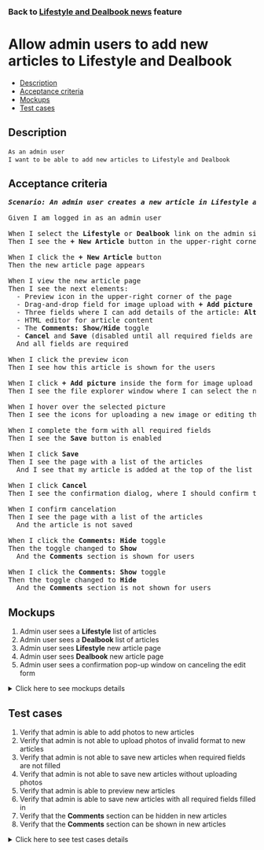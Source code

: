 ### Back to [Lifestyle and Dealbook news](../../) feature

# Allow admin users to add new articles to Lifestyle and Dealbook

- [Description](#description)
- [Acceptance criteria](#acceptance-criteria)
- [Mockups](#mockups)
- [Test cases](#test-cases)

## Description

    As an admin user
    I want to be able to add new articles to Lifestyle and Dealbook

## Acceptance criteria

<pre>
<b><i>Scenario: An admin user creates a new article in Lifestyle and Dealbook</i></b>

Given I am logged in as an admin user

When I select the <b>Lifestyle</b> or <b>Dealbook</b> link on the admin side
Then I see the <b>+ New Article</b> button in the upper-right corner of the page

When I click the <b>+ New Article</b> button
Then the new article page appears

When I view the new article page
Then I see the next elements:
  - Preview icon in the upper-right corner of the page
  - Drag-and-drop field for image upload with <b>+ Add picture</b> link (edit picture behavior should be the same as described in <b>Manage Articles - Allow admin users to have advanced editing of the article image</b>)
  - Three fields where I can add details of the article: <b>Alt., Article headline</b>, and <b>Caption</b>
  - HTML editor for article content
  - The <b>Comments: Show/Hide</b> toggle
  - <b>Cancel</b> and <b>Save</b> (disabled until all required fields are filled) buttons in the upper-right corner of the page
  And all fields are required

When I click the preview icon
Then I see how this article is shown for the users

When I click <b>+ Add picture</b> inside the form for image upload
Then I see the file explorer window where I can select the needed image

When I hover over the selected picture
Then I see the icons for uploading a new image or editing the existing one (described in the story <b>Manage Articles - Allow admin users to have advanced editing of the article image</b>)

When I complete the form with all required fields
Then I see the <b>Save</b> button is enabled

When I click <b>Save</b>
Then I see the page with a list of the articles
  And I see that my article is added at the top of the list in <b>Unpublished</b> state

When I click <b>Cancel</b>
Then I see the confirmation dialog, where I should confirm that I want to leave the form without saving changes

When I confirm cancelation
Then I see the page with a list of the articles
  And the article is not saved

When I click the <b>Comments: Hide</b> toggle
Then the toggle changed to <b>Show</b>
  And the <b>Comments</b> section is shown for users

When I click the <b>Comments: Show</b> toggle
Then the toggle changed to <b>Hide</b>
  And the <b>Comments</b> section is not shown for users
</pre>

## Mockups

1. Admin user sees a <b>Lifestyle</b> list of articles
2. Admin user sees a <b>Dealbook</b> list of articles
3. Admin user sees <b>Lifestyle</b> new article page
4. Admin user sees <b>Dealbook</b> new article page
5. Admin user sees a confirmation pop-up window on canceling the edit form

<details>
  <summary>Click here to see mockups details</summary>

**1. Admin user sees a Lifestyle list of articles:**

![Admin user sees a Lifestyle list of articles](/sports_hub_portal/web_application_features/lifestyle_dealbook_news/images/lifestyle_index_page.png)

**2. Admin user sees a Dealbook list of articles:**

![Admin user sees a Dealbook list of articles](/sports_hub_portal/web_application_features/lifestyle_dealbook_news/images/dealbook_index_page.png)

**3. Admin user sees Lifestyle new article page:**

![Admin user sees Lifestyle new article page](/sports_hub_portal/web_application_features/lifestyle_dealbook_news/images/lifestyle_new_article_page.png)

**4. Admin user sees Dealbook new article page:**

![Admin user sees Dealbook new article page](/sports_hub_portal/web_application_features/lifestyle_dealbook_news/images/dealbook_new_article_page.png)

**5. Admin user sees a confirmation pop-up window on canceling the edit form:**

![Admin user sees a confirmation pop-up window on canceling the edit form](/sports_hub_portal/web_application_features/lifestyle_dealbook_news/images/confirmation_to_cancel.png)

</details>

## Test cases

1. Verify that admin is able to add photos to new articles
2. Verify that admin is not able to upload photos of invalid format to new articles
3. Verify that admin is not able to save new articles when required fields are not filled
4. Verify that admin is not able to save new articles without uploading photos
5. Verify that admin is able to preview new articles
6. Verify that admin is able to save new articles with all required fields filled in
7. Verify that the <b>Comments</b> section can be hidden in new articles
8. Verify that the <b>Comments</b> section can be shown in new articles

<details>
  <summary>Click here to see test cases details</summary>

### **#1. Verify that admin is able to add photos to new articles**

|Preconditions|Steps|Expected result
--------------|-----|----------
|- Log in with admin account</br>- Go to <b>Lifestyle</b> and <b>Dealbook</b>|1) Click <b>+ New Article</b></br>2) In the Picture section, click <b>+Add picture</b></br>3) Choose a photo with the valid format (.jpg, .png, .jpeg, .tif)</br>4) Fill in all required boxes</br>5) Click <b>Save</b>|5) Admin user is redirected to the list of articles. The article is saved and appears at the top of the list in <b>Unpublished</b> state|

### **#2. Verify that admin is not able to upload photos of invalid format to new articles**

|Preconditions|Steps|Expected result
--------------|-----|----------
|- Log in with admin account</br>- Go to <b>Lifestyle</b> and <b>Dealbook</b>|1) Click <b>+ New Article</b></br>2) In the Picture section, click <b>+Add picture</b></br>3) Choose a photo with the invalid format (any file except .jpg, .png, .jpeg, .tif)</br>4) Fill in all required boxes</br>5) Click <b>Save</b>|5) The validation message "Only .jpg, .png, .jpeg, .tif formats are allowed" appears|

### **#3. Verify that admin is not able to save new articles when required fields are not filled**

|Preconditions|Steps|Expected result
--------------|-----|----------
|- Log in with admin account</br>- Go to <b>Lifestyle</b> and <b>Dealbook</b>|1) Click <b>+ New Article</b></br>2) In the <b>Picture</b> section, click <b>+Add picture</b></br>3) Select a photo with the valid format (.jpg, .png, .jpeg, .tif)</br>4) Do not fill in the <b>Alt.</b> required field</br>5) Fill in all the rest required fields</br>6) Click <b>Save</b></br>7) Do not fill in the <b>Article headline</b> required field</br>8) Fill in all the rest required fields</br>9) Click <b>Save</b></br>10) Do not fill in the <b>Caption</b> required field</br>11) Fill in all the rest required fields</br>12) Click <b>Save</b></br>13) Do not fill in the <b>Content</b> required field</br>14) Fill in all the rest required field</br>15) Click <b>Save</b>|6) The required fields are highlighted in red</br>9) The required fields are highlighted in red</br>12) The required fields are highlighted in red</br>15) The required fields are highlighted in red|

### **#4. Verify that admin is not able to save new articles without uploading photos**

|Preconditions|Steps|Expected result
--------------|-----|----------
|- Log in with admin account</br>- Go to <b>Lifestyle</b> and <b>Dealbook</b>|1) Click <b>+ New Article</b></br>2) Do not upload file</br>3) Fill in all required fields</br>4) Click <b>Save</b>|4) The <b>Picture</b> field is highlighted in red|

### **#5. Verify that admin is able to preview new articles**

|Preconditions|Steps|Expected result
--------------|-----|----------
|- Log in with admin account</br>- Go to <b>Lifestyle</b> and <b>Dealbook</b>|1) Click <b>+ New Article</b></br>2) Fill in all required fields</br>3) Click <b>Preview</b></br>4) Click <b>Back to edit page</b>|3) The article is shown as it will look for users</br>4) The article is back to edit mode|

### **#6. Verify that admin is able to save new articles with all required fields filled in**

|Preconditions|Steps|Expected result
--------------|-----|----------
|- Log in with admin account</br>- Go to <b>Lifestyle</b> and <b>Dealbook</b>|1) Click <b>+ New Article</b></br>2) Fill in all required fields</br>3) Click <b>Save</b>|3) Admin user is redirected to the list of articles. The article is saved with all information and appears at the top of the list in <b>Unpublished</b> state|

### **#7. Verify that the Comments section can be hidden in new articles**

|Preconditions|Steps|Expected result
--------------|-----|----------
|- Log in with admin account</br>- Go to <b>Lifestyle</b> and <b>Dealbook</b>|1) Click <b>+ New Article</b></br>2) Fill in all required fields</br>3) Click the <b>Comments: Show</b> toggle</br>4) Click <b>Save</b>|3) The <b>Comments</b> toggle changed to <b>Hide</b></br>4) The article is saved but the <b>Comments</b> section is not visible to users|

### **#8. Verify that the Comments section can be shown in new articles**

|Preconditions|Steps|Expected result
--------------|-----|----------
|- Log in with admin account</br>- Go to <b>Lifestyle</b> and <b>Dealbook</b>|1) Click <b>+ New Article</b></br>2) Fill in all required fields</br>3) The <b>Comments:</b> toggle is in <b>Show</b> state</br>4) Click <b>Save</b>|4) The article is saved with <b>Comments</b> section visible to users|

</details>

